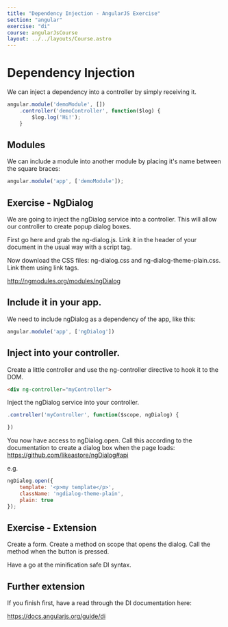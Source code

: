 ```yaml
---
title: "Dependency Injection - AngularJS Exercise"
section: "angular"
exercise: "di"
course: angularJsCourse
layout: ../../layouts/Course.astro
---
```



# Dependency Injection

We can inject a dependency into a controller by simply receiving it.

```js
angular.module('demoModule', [])
    .controller('demoController', function($log) {
        $log.log('Hi!');
    }
```

## Modules

We can include a module into another module by placing it's name between the square braces:

```js
angular.module('app', ['demoModule']);
```

<section class="exercise">


## Exercise - NgDialog

We are going to inject the ngDialog service into a controller. This will allow our controller to create popup dialog boxes.

First go here and grab the ng-dialog.js. Link it in the header of your document in the usual way with a script tag.

Now download the CSS files: ng-dialog.css and ng-dialog-theme-plain.css. Link them using link tags.

<http://ngmodules.org/modules/ngDialog>

## Include it in your app.

We need to include ngDialog as a dependency of the app, like this:

```js
angular.module('app', ['ngDialog'])
```



## Inject into your controller.

Create a little controller and use the ng-controller directive to hook it to the DOM.

```html
<div ng-controller="myController">
```



Inject the ngDialog service into your controller.

```js
.controller('myController', function($scope, ngDialog) {

})
```



You now have access to ngDialog.open. Call this according to the documentation to create a dialog box when the page loads: <https://github.com/likeastore/ngDialog#api>

e.g.

```js
ngDialog.open({
    template: '<p>my template</p>',
    className: 'ngdialog-theme-plain',
    plain: true
});
```
</section>

<section class="exercise">


## Exercise - Extension

Create a form. Create a method on scope that opens the dialog. Call the method when the button is pressed.

Have a go at the minification safe DI syntax.

## Further extension

If you finish first, have a read through the DI documentation here:

<https://docs.angularjs.org/guide/di>
</section>
